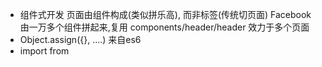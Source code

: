 - 组件式开发
页面由组件构成(类似拼乐高), 而非标签(传统切页面)
Facebook 由一万多个组件拼起来,复用
components/header/header 效力于多个页面 
- Object.assign({}, ....)
来自es6
- import from